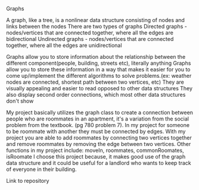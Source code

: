 Graphs


A graph, like a tree, is a nonlinear data structure consisting of nodes and links between the nodes 
There are two types of graphs
Directed graphs - nodes/vertices that are connected together, where all the edges are bidirectional
Undirected graphs - nodes/vertices that are connected together, where all the edges are unidirectional


Graphs allow you to store information about the relationship between the different component(people, building, streets etc), literally anything
Graphs allow you to store these information in a way that makes it easier for you to come up/implement the different algorithms to solve problems.(ex: weather nodes are connected, shortest path between two vertices, etc)
They are visually appealing and easier to read opposed to other data structures
They also display second order connections, which most other data structures don't show


My project basically utilizes the graph class to create a connection between people who are roommates in an apartment, it's a variation from the social problem from the textbook. (pg 780 problem 7). In my project for someone to be roommate with another they must be connected by edges. With my project you are able to add roommates by connecting two vertices together and remove roommates by removing the edge between two vertices.
Other functions in my project include: moveIn, roommates, commonRoomates, isRoomate
I choose this project because, it makes good use of the graph data structure and it could be useful for a landlord who wants to keep track of everyone in their building.

Link to repository

